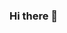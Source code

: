 ### Hi there 👋

<!--
# 👋 Hello, I'm Karthik Shivaram!

## About Me
I'm a 😄 passionate Machine Learning Scientist with a Ph.D. in Computer Science. I'm enthusiastic about exploring the realms of Artificial Intelligence and its applications to real world issues. 👨‍🔬

## Interests
- 🤖 Machine Learning
- 📚 Natural Language Processing
- 🎮 Video Games
- 🏀 Basketball

## What I Do
In my projects, I dive into the fascinating world of data, developing cutting-edge models and algorithms. I love turning raw data into meaningful insights and practical solutions. 💡

## Let's Connect!
If you're interested in Machine Learning, NLP, video games, or just want to chat, feel free to reach out! 📩 You can find me on [LinkedIn](https://www.linkedin.com/in/your-profile) for professional connections and discussions.

Let's collaborate and make a difference in the world of AI! 🚀🌍

### Currently Working On 💻🔧🚀
* 📚 Open Source Library: Developing a PyTorch-based open-source library that provides slice of life utilities for debugging models during training.
* 🏰 Model Zoo: Building a comprehensive model zoo that contains implementations and utilities for training various language models.
* 📱 LLM Applications: Creating applications powered by Language Models (LLM) that can help with daily mundane activities such as scheduling, budgeting, to-do lists, and more.

I'm excited about these projects and look forward to contributing to the machine learning community. Stay tuned for updates and releases! 🎉🙌

[![Anurag's GitHub stats](https://github-readme-stats.vercel.app/api?username=ML-mAGic&show_icons=true&theme=transparent)](https://github.com/anuraghazra/github-readme-stats)
-->
